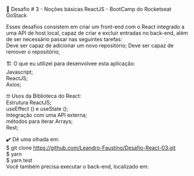  📂 Desafio # 3 - Noções básicas ReactJS - BootCamp do Rocketseat GoStack
 
Esses desafios consistem em criar um front-end com o React integrado a uma API de host local, capaz de criar e excluir entradas no back-end, além de ser necessário passar nas seguintes tarefas:<br />
Deve ser capaz de adicionar um novo repositório;
Deve ser capaz de remover o repositório;<br />

🏗 O que eu  utilizei  para desenvolvee esta aplicação:<br />
Javascript;<br />
ReactJS;<br />
Axios; <br />

🤓 Usos da Biblioteca do React:<br />
Estrutura ReactJS;<br />
useEffect () e useState ();<br />
Integração com uma API externa;<br />
métodos para iterar Arrays;<br />
Rest;

✔️ Dê uma olhada em:<br />
$ git clone https://github.com/Leandro-Faustino/Desafio-React-03.git<br />
$ yarn<br />
$ yarn test<br />
Você também precisa executar o back-end, localizado em:
